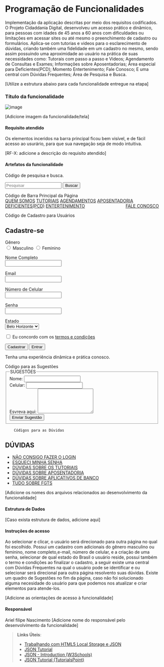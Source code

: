 # Programação de Funcionalidades

Implementação da aplicação descritas por meio dos requisitos codificados.
O Projeto Cidaddania Digital, desenvolveu um acesso prático e dinâmico, para pessoas com idades de 45 anos a 60 anos com dificuldades ou limitações em acessar sites ou até mesmo o preenchimento de cadastro ou formulários.
Aplica-se com tutorias e videos para o esclarecimento de dúvidas, criando também uma fidelidade em um cadastro no mesmo, sendo assim possuindo uma aproximidade ao usuário na prática de suas necessidades como:
Tutorais com passo a passo e Videos; 
Agendamento de Consultas e Exames;
Informações sobre Aposentadorias;
Área especial para Deficientes(PCD);
Momento Entertenimento;
Fale Conosco;
E uma central com Dúvidas Frequentes;
Área de Pesquisa e Busca.

[Utilize a estrutura abaixo para cada funcionalidade entregue na etapa]


### Título da funcionalidade


![image](https://github.com/user-attachments/assets/11c18761-06e5-4921-b7b2-c051dab64b32)

[Adicione imagem da funcionalidade/tela]

#### Requisito atendido
Os elementos inceridos na barra principal ficou bem visível, e de fácil acesso ao usurário, para que sua navegação seja de modo intuitiva.

[RF-X: adicione a descrição do requisito atendido]


#### Artefatos da funcionalidade

Código de pesquisa e busca.
  <form>
    <input type="search" name="q" placeholder="Pesquisar" />
    <input type="submit" value="Buscar" />
  </form>
Código de Barra Principal da Página
<div class="topnav">
    <a href="#">QUEM SOMOS</a>
    <a href="#">TUTORIAIS</a>
    <a href="#">AGENDAMENTOS</a>
    <a href="#">APOSENTADORIA</a>
    <a href="#">DEFICIENTES(PCD)</a>
    <a href="#">ENTERTENIMENTO</a>
    <a href="#" style="float:right">FALE CONOSCO</a>
  </div>

Código de Cadastro para Usuários
<div class="rightcolumn">
      <div class="card">
        <h2>Cadastre-se</h2>
        <div <form action="/signup" method="post">
          <p>
            <label>Gênero</label><br>
            <label>
              <input type="radio" name="title" value="masculino">
              Masculino
            </label>
            <label>
              <input type="radio" name="title" value="feminino">
              Feminino
            </label>
          </p>
          <p>
            <label>Nome Completo</label><br>
            <input type="text" name="nome completo">
          </p>
          <p>
            <label>Email</label><br>
            <input type="email" name="email" required>
          </p>
          <p>
            <label>Número de Celular</label><br>
            <input type="telefone" name="celular">
          </p>
          <p>
            <label>Senha</label><br>
            <input type="senha" name="senha">
          </p>
          <p>
            <label>Estado</label><br>
            <select>
              <option>Belo Horizonte</option>
              <option>São Paulo</option>
              <option>Rio de Janeiro</option>
              <option>Espírito Santo</option>
              <option>Santa Catarina</option>
            </select>
          </p>
          <p>
            <label>
              <input type="checkbox" value="termos">
              Eu concordo com os <a href="/termos">termos e condições</a>
            </label>
          </p>
          <p>
            <button>Cadastrar</button>
            <button type="resetar">Entrar</button>
          </p>
          </form>
          <p>Tenha uma experiência dinâmica e prática conosco.</p>
        </div>
        Código para as Sugestões
        <div>
          <form action="/subscribe" method="post">
            <fieldset>
              <legend>SUGESTÕES</legend>
              <div class="form-group">
                <label for="usr">Nome:</label>
                <input type="text" class="form-control" id="usr">
              </div>
              <div class="form-group">
                <label for="celular">Celular</celular>:</label>
                <input type="celular" class="form-control" id="celular">
                <div class="form-group">
                  <label for="comment">Esvreva aqui:</label>
                  <textarea class="form-control" rows="5" id="comment"></textarea>
                </div>
              </div>
              <button>Enviar Sugestão</button>
            </fieldset>
        </div>
        </form>

        Códigos para as Dúvidas
 <aside>
    <h2>DÚVIDAS</h2>
    <ul>
      <li><a href="#">NÃO CONSIGO FAZER O LOGIN</a></li>
      <li><a href="#">ESQUECI MINHA SENHA</a></li>
      <li><a href="#">DÚVIDAS SOBRE OS TUTORIAIS</a></li>
      <li><a href="#">DÚVIDAS SOBRE APOSENTADORIA</a></li>
      <li><a href="#">DÚVIDAS SOBRE APLICATIVOS DE BANCO</a></li>
      <li><a href="#">TUDO SOBRE FGTS</a></li>
    </ul>
  </aside>

  [Adicione os nomes dos arquivos relacionados ao desenvolvimento da funcionalidade]

#### Estrutura de Dados

[Caso exista estrutura de dados, adicione aqui]


#### Instruções de acesso

Ao selecionar e clicar, o usuário será direcionado para outra página no qual foi escolhido.
Possui um cadastro com adicionais do gênero masculino ou feminino, nome completo,e-mail, número de celular, e a criação de uma senha, selecionar de qual estado do Brasil o usuário reside, possui também o termo e condições ao finalizar o cadastro, a seguir existe uma central com Dúvidas Frequentes na qual o usuário pode se identificar e ou selecionar será direcional para outra página resolvento suas dúvidas.
Existe um quadro de Sugestões no fim da página, caso não foi solucionado alguma necesidade do usuário para que podemos nos atualizar e criar elementos para atende-los. 

[Adicione as orientações de acesso à funcionalidade]
#### Responsável
Ariel filipe Nascimento
[Adicione nome do responsável pelo desenvolvimento da funcionalidade]


> **Links Úteis**:
> - [Trabalhando com HTML5 Local Storage e JSON](https://www.devmedia.com.br/trabalhando-com-html5-local-storage-e-json/29045)
> - [JSON Tutorial](https://www.w3resource.com/JSON)
> - [JSON - Introduction (W3Schools)](https://www.w3schools.com/js/js_json_intro.asp)
> - [JSON Tutorial (TutorialsPoint)](https://www.tutorialspoint.com/json/index.htm)

